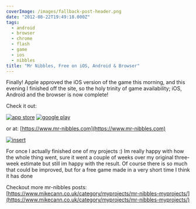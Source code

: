 ```yaml
---
coverImage: /images/fallback-post-header.png
date: "2012-08-22T19:49:18.000Z"
tags:
  - android
  - browser
  - chrome
  - flash
  - game
  - ios
  - nibbles
title: "Mr Nibbles, Free on iOS, Android & Browser"
---
```


Finally! Apple approved the iOS version of the game this morning, and this evening I finished off the site, so the holy trinity of game availability; iOS, Android and the browser is now complete!

<!-- more -->

Check it out:

[![app store](https://www.mr-nibbles.com/AppStoreBadgeFree.png)](https://itunes.apple.com/gb/app/mr-nibbles/id552109003?mt=8)
[![google play](https://www.mr-nibbles.com/GooglePlayBadge.png)](https://play.google.com/store/apps/details?id=uk.co.mikecann.MrNibbles)

or at: [https://www.mr-nibbles.com](https://www.mr-nibbles.com)

[![](/wp-content/uploads/2012/08/insert.jpg "insert")](https://www.mr-nibbles.com)

For once I actually finished one of my projects :) Im really happy with how the whole thing went, sure it went a couple of weeks over my original three-week estimate but still im happy with the result. Of course there is so much that could be improved, but for a free game made in a very short time I think it has done

Checkout more mr-nibbles posts: [https://www.mikecann.co.uk/category/myprojects/mr-nibbles-myprojects/](https://www.mikecann.co.uk/category/myprojects/mr-nibbles-myprojects/)
